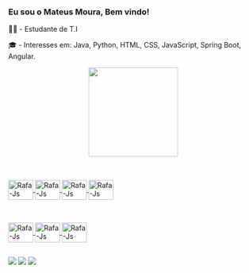  ### Eu sou o Mateus Moura, Bem vindo! 
 
 👨‍💻 - Estudante de T.I
 
 🎓 - Interesses em: Java, Python, HTML, CSS, JavaScript, Spring Boot, Angular.
 
 
<div align="center">
  <a href="https://www.linkedin.com/in/mateus-m-a30259114/">
  <img height="180em" src="https://github-readme-stats.vercel.app/api/top-langs/?username=Mourex99&layout=compact&langs_count=7&theme=dark"/>  
</div>
  
  ##
  
  <div div style="display: inline_block"><br>
   <img align="center" alt="Rafa-Js" height="40" width="50" src="https://cdn.jsdelivr.net/gh/devicons/devicon/icons/python/python-original-wordmark.svg" />
   <img align="center" alt="Rafa-Js" height="40" width="50" src="https://cdn.jsdelivr.net/gh/devicons/devicon/icons/git/git-original-wordmark.svg" />
  <img align="center" alt="Rafa-Js" height="40" width="50" src="https://cdn.jsdelivr.net/gh/devicons/devicon/icons/java/java-original-wordmark.svg" />
  <img align="center" alt="Rafa-Js" height="40" width="50" src="https://cdn.jsdelivr.net/gh/devicons/devicon/icons/spring/spring-original-wordmark.svg" />
 
          
  </div>

  ##
  
  <div div style="display: inline_block"><br>
  <img align="center" alt="Rafa-Js" height="40" width="50" src="https://cdn.jsdelivr.net/gh/devicons/devicon/icons/html5/html5-original-wordmark.svg" />
  <img align="center" alt="Rafa-Js" height="40" width="50" src="https://cdn.jsdelivr.net/gh/devicons/devicon/icons/css3/css3-original-wordmark.svg" />
  <img align="center" alt="Rafa-Js" height="40" width="50" src="https://cdn.jsdelivr.net/gh/devicons/devicon/icons/javascript/javascript-original.svg" />
  
  ##

  <div>
  <a href="https://www.instagram.com/moureex_/" target="_blank"><img src="https://img.shields.io/badge/-Instagram-%23E4405F?style=for-the-badge&logo=instagram&logoColor=white" target="_blank"></a>
  <a href="https://www.linkedin.com/in/mateus-m-a30259114/" target="_blank"><img src="https://img.shields.io/badge/-LinkedIn-%230077B5?style=for-the-badge&logo=linkedin&logoColor=white" target="_blank"></a>
  <a href = "mailto:mateusmoura.st@outlook.com"><img src="https://img.shields.io/badge/-Gmail-%23333?style=for-the-badge&logo=gmail&logoColor=white" target="_blank"></a>
 <div/>
  
